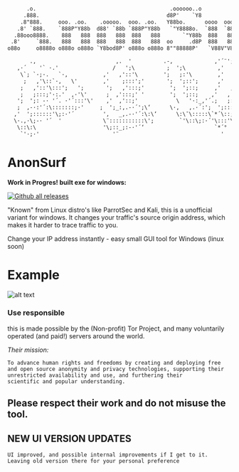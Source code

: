```txt
      .o.                                          .oooooo..o                       .o88o. 
     .888.                                        d8P'    `Y8                       888 `" 
    .8"888.     ooo. .oo.    .ooooo.  ooo. .oo.   Y88bo.      oooo  oooo  oooo d8b o888oo   
   .8' `888.    `888P"Y88b  d88' `88b `888P"Y88b   `"Y8888o.  `888  `888  `888""8P  888           
  .88ooo8888.    888   888  888   888  888   888       `"Y88b  888   888   888      888          
 .8'     `888.   888   888  888   888  888   888  oo     .d8P  888   888   888      888           
o88o     o8888o o888o o888o `Y8bod8P' o888o o888o 8""88888P'   `V88V"V8P' d888b    o888o   

       .,                         ,.  '          .-,             ,'´¨';'                 ,. -,    
   ,·´    '` ·.'                 /   ';\          ;  ';\          ,'   ';'\'         ,.·'´,    ,'\   
    \`; `·;·.   `·,           ,'   ,'::'\        ';   ;:'\        ,'   ,'::'\    ,·'´ .·´'´-·'´::::\' 
     ;   ,'\::`·,   \'        ,'    ;:::';'       ';  ';::';      ,'   ,'::::;   ;    ';:::\::\::;:'  
    ;   ,'::'\:::';   ';       ';   ,':::;'        ';  ';::;     ,'   ,'::::;'    \·.    `·;:'-·'´     
    ;   ;:::;'·:.'  ,·'\'      ;  ,':::;' '        ';  ';::;    ,'   ,'::::;'      \:`·.   '`·,  '     
   ';  ';: -· '´. ·'´:::'\'    ,'  ,'::;'            \   '·:_,'´.;   ;::::;‘        `·:'`·,   \'      
   ;  ,-·:'´:\:::::::;·'     ;  ';_:,.-·´';\‘      \·,   ,.·´:';  ';:::';          ,.'-:;'  ,·\     
  ,'  ';::::::'\;:·'´         ',   _,.-·'´:\:\‘      \:\¯\:::::\`*´\::;  '   ,·'´     ,.·´:::'\    
  \·.,·\;-· '´  '             \¨:::::::::::\';        `'\::\;:·´'\:::'\'   '    \`*'´\::::::::;·'‘   
   \::\:\                     '\;::_;:-·'´‘                      `*´°        \::::\:;:·´        
    `'·;·'                       '¨                                '             '`*'´‘
```
# AnonSurf #
**Work in Progres! built exe for windows:** 

[![Github all releases](https://img.shields.io/github/downloads/Naereen/StrapDown.js/total.svg)](https://github.com/ultrafunkamsterdam/AnonSurf/blob/master/AnonSurf.exe?raw=true)

"Known" from Linux distro's like ParrotSec and Kali, this is a unofficial variant for windows.
It changes your traffic's source origin address, which makes it harder to trace traffic to you. 

Change your IP address instantly - easy small GUI tool for Windows (linux soon)
# Example #
![alt text](https://i.imgur.com/h1o0IEu.gif)


### Use responsible ### 
this is made possible by the (Non-profit) Tor Project, and many voluntarily operated (and paid!) servers around the world.

*Their mission:*



```text
To advance human rights and freedoms by creating and deploying free 
and open source anonymity and privacy technologies, supporting their 
unrestricted availability and use, and furthering their 
scientific and popular understanding.
```

## Please respect their work and do not misuse the tool. ##

## NEW UI VERSION UPDATES ##

```text
UI improved, and possible internal improvements if I get to it.  Leaving old version there for your personal preference
```

